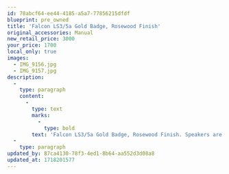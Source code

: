 ```yaml
---
id: 78abcf64-ee44-4185-a5a7-77856215dfdf
blueprint: pre_owned
title: 'Falcon LS3/5a Gold Badge, Rosewood Finish'
original_accessories: Manual
new_retail_price: 3000
your_price: 1700
local_only: true
images:
  - IMG_9156.jpg
  - IMG_9157.jpg
description:
  -
    type: paragraph
    content:
      -
        type: text
        marks:
          -
            type: bold
        text: 'Falcon LS3/5a Gold Badge, Rosewood Finish. Speakers are in excellent physical and functional condition and sold new for $3,000.00'
  -
    type: paragraph
updated_by: 87ca4130-78f3-4ed1-8b64-aa552d3d08a8
updated_at: 1718201577
---
```

